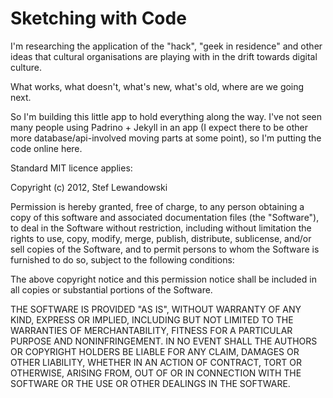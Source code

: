 Sketching with Code
===================

I'm researching the application of the "hack", "geek in residence" and other ideas that cultural organisations are playing with in the drift towards digital culture. 

What works, what doesn't, what's new, what's old, where are we going next.

So I'm building this little app to hold everything along the way. I've not seen many people using Padrino + Jekyll in an app (I expect there to be other more database/api-involved moving parts at some point), so I'm putting the code online here.

Standard MIT licence applies:

Copyright (c) 2012, Stef Lewandowski

Permission is hereby granted, free of charge, to any person obtaining a copy of this software and associated documentation files (the "Software"), to deal in the Software without restriction, including without limitation the rights to use, copy, modify, merge, publish, distribute, sublicense, and/or sell copies of the Software, and to permit persons to whom the Software is furnished to do so, subject to the following conditions:

The above copyright notice and this permission notice shall be included in all copies or substantial portions of the Software.

THE SOFTWARE IS PROVIDED "AS IS", WITHOUT WARRANTY OF ANY KIND, EXPRESS OR IMPLIED, INCLUDING BUT NOT LIMITED TO THE WARRANTIES OF MERCHANTABILITY, FITNESS FOR A PARTICULAR PURPOSE AND NONINFRINGEMENT. IN NO EVENT SHALL THE AUTHORS OR COPYRIGHT HOLDERS BE LIABLE FOR ANY CLAIM, DAMAGES OR OTHER LIABILITY, WHETHER IN AN ACTION OF CONTRACT, TORT OR OTHERWISE, ARISING FROM, OUT OF OR IN CONNECTION WITH THE SOFTWARE OR THE USE OR OTHER DEALINGS IN THE SOFTWARE.

